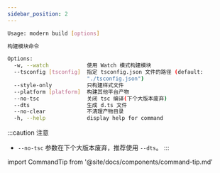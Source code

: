 ```yaml
---
sidebar_position: 2
---
```


```bash
Usage: modern build [options]

构建模块命令

Options:
  -w, --watch            使用 Watch 模式构建模块
  --tsconfig [tsconfig]  指定 tsconfig.json 文件的路径 (default:
                         "./tsconfig.json")
  --style-only           只构建样式文件
  --platform [platform]  构建其他平台产物
  --no-tsc               关闭 tsc 编译(下个大版本废弃)
  --dts                  生成 d.ts 文件
  --no-clear             不清理产物目录
  -h, --help             display help for command
```

:::caution 注意
- `--no-tsc` 参数在下个大版本废弃，推荐使用 `--dts`。
:::

import CommandTip from '@site/docs/components/command-tip.md'

<CommandTip />
